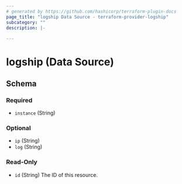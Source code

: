 ```yaml
---
# generated by https://github.com/hashicorp/terraform-plugin-docs
page_title: "logship Data Source - terraform-provider-logship"
subcategory: ""
description: |-
  
---
```


# logship (Data Source)





<!-- schema generated by tfplugindocs -->
## Schema

### Required

- `instance` (String)

### Optional

- `ip` (String)
- `log` (String)

### Read-Only

- `id` (String) The ID of this resource.



